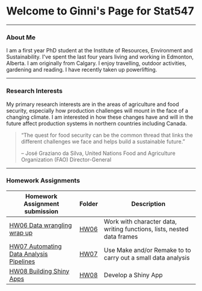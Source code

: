 # Welcome to Ginni's Page for Stat547
***

### About Me 
I am a first year PhD student at the Institute of Resources, Environment and Sustainability.  I've spent the last four years living and working in Edmonton, Alberta. I am originally from Calgary.  I enjoy travelling, outdoor activities, gardening and reading. I have recently taken up powerlifting.

***
### Research Interests
My primary research interests are in the areas of agriculture and food security, especially how production challenges will mount in the face of a changing climate. I am interested in how these changes have and will in the future affect production systems in northern countries including Canada.

>“The quest for food security can be the common thread that links the different challenges we face and helps build a sustainable future.”
>
>– José Graziano da Silva, United Nations Food and Agriculture Organization (FAO) Director-General


***
### Homework Assignments

Homework Assignment submission | Folder |Description
------------------------------|----------------|-------------------------------------
[HW06 Data wrangling wrap up](https://cdn.rawgit.com/gbraich/STAT547-hw-Braich-Gurneet/18fc7514/hw06/hw06.html) | [HW06](https://github.com/gbraich/STAT547-hw-Braich-Gurneet/tree/master/hw06) | Work with character data, writing functions, lists, nested data frames
[HW07 Automating Data Analysis Pipelines](https://github.com/gbraich/STAT547-hw-Braich-Gurneet/blob/master/hw07/README.md) | [HW07](https://github.com/gbraich/STAT547-hw-Braich-Gurneet/tree/master/hw07) | Use Make and/or Remake to to carry out a small data analysis
[HW08 Building Shiny Apps](https://github.com/gbraich/STAT547-hw-Braich-Gurneet/blob/master/hw08/README.md) | [HW08](https://github.com/gbraich/STAT547-hw-Braich-Gurneet/tree/master/hw08) | Develop a Shiny App